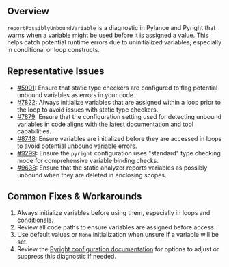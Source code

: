 ## Overview

`reportPossiblyUnboundVariable` is a diagnostic in Pylance and Pyright that warns when a variable might be used before it is assigned a value. This helps catch potential runtime errors due to uninitialized variables, especially in conditional or loop constructs.

## Representative Issues

-   [#5901](https://github.com/microsoft/pylance-release/issues/5901): Ensure that static type checkers are configured to flag potential unbound variables as errors in your code.
-   [#7822](https://github.com/microsoft/pyright/issues/7822): Always initialize variables that are assigned within a loop prior to the loop to avoid issues with static type checkers.
-   [#7879](https://github.com/microsoft/pyright/issues/7879): Ensure that the configuration setting used for detecting unbound variables in code aligns with the latest documentation and tool capabilities.
-   [#8748](https://github.com/microsoft/pyright/issues/8748): Ensure variables are initialized before they are accessed in loops to avoid potential unbound variable errors.
-   [#9299](https://github.com/microsoft/pyright/issues/9299): Ensure the `pyright` configuration uses "standard" type checking mode for comprehensive variable binding checks.
-   [#9638](https://github.com/microsoft/pyright/issues/9638): Ensure that the static analyzer reports variables as possibly unbound when they are deleted in enclosing scopes.

## Common Fixes & Workarounds

1. Always initialize variables before using them, especially in loops and conditionals.
2. Review all code paths to ensure variables are assigned before access.
3. Use default values or `None` initialization when unsure if a variable will be set.
4. Review the [Pyright configuration documentation](https://github.com/microsoft/pyright/blob/main/docs/configuration.md#reportPossiblyUnboundVariable) for options to adjust or suppress this diagnostic if needed.
